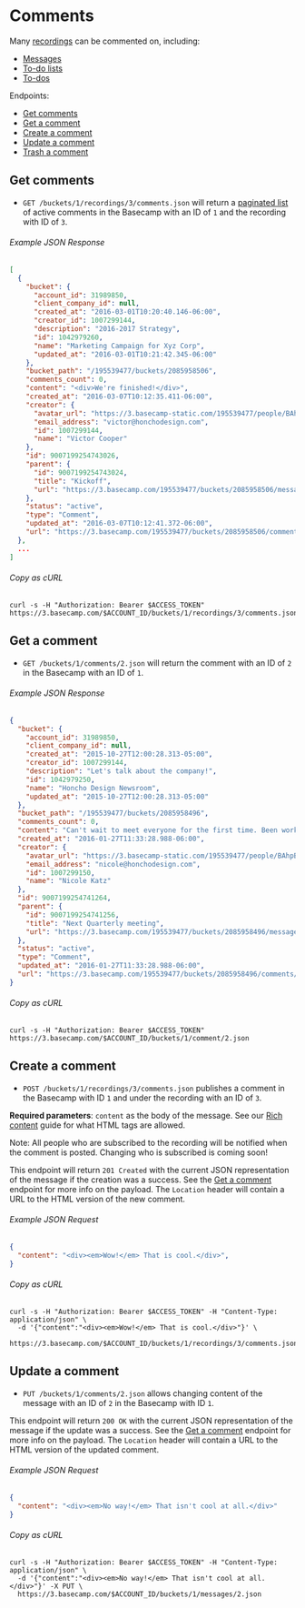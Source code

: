 Comments
========

Many [recordings][recordings] can be commented on, including:

- [Messages][messages]
- [To-do lists][todolists]
- [To-dos][todos]

Endpoints:

- [Get comments](#get-comments)
- [Get a comment](#get-a-comment)
- [Create a comment](#create-a-comment)
- [Update a comment](#update-a-comment)
- [Trash a comment][trash]

Get comments
------------

* `GET /buckets/1/recordings/3/comments.json` will return a [paginated list][pagination] of active comments in the Basecamp with an ID of `1` and the recording with ID of `3`.

###### Example JSON Response

``` json
[
  {
    "bucket": {
      "account_id": 31989850,
      "client_company_id": null,
      "created_at": "2016-03-01T10:20:40.146-06:00",
      "creator_id": 1007299144,
      "description": "2016-2017 Strategy",
      "id": 1042979260,
      "name": "Marketing Campaign for Xyz Corp",
      "updated_at": "2016-03-01T10:21:42.345-06:00"
    },
    "bucket_path": "/195539477/buckets/2085958506",
    "comments_count": 0,
    "content": "<div>We're finished!</div>",
    "created_at": "2016-03-07T10:12:35.411-06:00",
    "creator": {
      "avatar_url": "https://3.basecamp-static.com/195539477/people/BAhpBEgqCjw=--8266bb0507508f3d46050d57b65924d5e2a005f3/avatar-64-x4",
      "email_address": "victor@honchodesign.com",
      "id": 1007299144,
      "name": "Victor Cooper"
    },
    "id": 9007199254743026,
    "parent": {
      "id": 9007199254743024,
      "title": "Kickoff",
      "url": "https://3.basecamp.com/195539477/buckets/2085958506/messages/9007199254743024"
    },
    "status": "active",
    "type": "Comment",
    "updated_at": "2016-03-07T10:12:41.372-06:00",
    "url": "https://3.basecamp.com/195539477/buckets/2085958506/comments/9007199254743026"
  },
  ...
]

```

###### Copy as cURL

``` shell
curl -s -H "Authorization: Bearer $ACCESS_TOKEN" https://3.basecamp.com/$ACCOUNT_ID/buckets/1/recordings/3/comments.json
```


Get a comment
-------------

* `GET /buckets/1/comments/2.json` will return the comment with an ID of `2` in the Basecamp with an ID of `1`.

###### Example JSON Response

``` json
{
  "bucket": {
    "account_id": 31989850,
    "client_company_id": null,
    "created_at": "2015-10-27T12:00:28.313-05:00",
    "creator_id": 1007299144,
    "description": "Let's talk about the company!",
    "id": 1042979250,
    "name": "Honcho Design Newsroom",
    "updated_at": "2015-10-27T12:00:28.313-05:00"
  },
  "bucket_path": "/195539477/buckets/2085958496",
  "comments_count": 0,
  "content": "Can't wait to meet everyone for the first time. Been working with you guys for a while, but haven't met in person for so many of you. Can't wait!",
  "created_at": "2016-01-27T11:33:28.988-06:00",
  "creator": {
    "avatar_url": "https://3.basecamp-static.com/195539477/people/BAhpBE4qCjw=--b544b6a710bd76020abc076fc041895954025116/avatar-64-x4",
    "email_address": "nicole@honchodesign.com",
    "id": 1007299150,
    "name": "Nicole Katz"
  },
  "id": 9007199254741264,
  "parent": {
    "id": 9007199254741256,
    "title": "Next Quarterly meeting",
    "url": "https://3.basecamp.com/195539477/buckets/2085958496/messages/9007199254741256"
  },
  "status": "active",
  "type": "Comment",
  "updated_at": "2016-01-27T11:33:28.988-06:00",
  "url": "https://3.basecamp.com/195539477/buckets/2085958496/comments/9007199254741264"
}
```

###### Copy as cURL

``` shell
curl -s -H "Authorization: Bearer $ACCESS_TOKEN" https://3.basecamp.com/$ACCOUNT_ID/buckets/1/comment/2.json
```


Create a comment
----------------

* `POST /buckets/1/recordings/3/comments.json` publishes a comment in the Basecamp with ID `1` and under the recording with an ID of `3`.

**Required parameters**: `content` as the body of the message. See our [Rich content][rich] guide for what HTML tags are allowed.

Note: All people who are subscribed to the recording will be notified when the comment is posted. Changing who is subscribed is coming soon!

This endpoint will return `201 Created` with the current JSON representation of the message if the creation was a success. See the [Get a comment](#get-a-comment) endpoint for more info on the payload. The `Location` header will contain a URL to the HTML version of the new comment.

###### Example JSON Request

``` json
{
  "content": "<div><em>Wow!</em> That is cool.</div>",
}
```

###### Copy as cURL

``` shell
curl -s -H "Authorization: Bearer $ACCESS_TOKEN" -H "Content-Type: application/json" \
  -d '{"content":"<div><em>Wow!</em> That is cool.</div>"}' \
  https://3.basecamp.com/$ACCOUNT_ID/buckets/1/recordings/3/comments.json
```


Update a comment
----------------

* `PUT /buckets/1/comments/2.json` allows changing content of the message with an ID of `2` in the Basecamp with ID `1`.

This endpoint will return `200 OK` with the current JSON representation of the message if the update was a success. See the [Get a comment](#get-a-comment) endpoint for more info on the payload. The `Location` header will contain a URL to the HTML version of the updated comment.

###### Example JSON Request

``` json
{
  "content": "<div><em>No way!</em> That isn't cool at all.</div>"
}
```

###### Copy as cURL

``` shell
curl -s -H "Authorization: Bearer $ACCESS_TOKEN" -H "Content-Type: application/json" \
  -d '{"content":"<div><em>No way!</em> That isn't cool at all.</div>"}' -X PUT \
  https://3.basecamp.com/$ACCOUNT_ID/buckets/1/messages/2.json
```


[recordings]: https://github.com/basecamp/bc3-api/blob/master/sections/recordings.md#recordings
[messages]:   https://github.com/basecamp/bc3-api/blob/master/sections/messages.md#messages
[todolists]:  https://github.com/basecamp/bc3-api/blob/master/sections/todolists.md#todolists
[todos]:      https://github.com/basecamp/bc3-api/blob/master/sections/todos.md#todos
[trash]:      https://github.com/basecamp/bc3-api/blob/master/sections/recordings.md#trash-a-recording
[pagination]: https://github.com/basecamp/bc3-api/blob/master/README.md#pagination
[rich]:       https://github.com/basecamp/bc3-api/blob/master/README.md#rich-content
